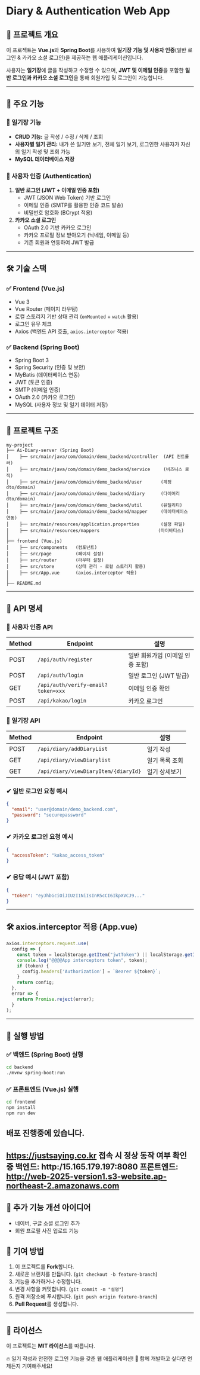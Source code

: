 # Diary & Authentication Web App

## 📌 프로젝트 개요
이 프로젝트는 **Vue.js**와 **Spring Boot**를 사용하여 **일기장 기능 및 사용자 인증**(일반 로그인 & 카카오 소셜 로그인)을 제공하는 웹 애플리케이션입니다.

사용자는 **일기장**에 글을 작성하고 수정할 수 있으며, **JWT 및 이메일 인증**을 포함한 **일반 로그인과 카카오 소셜 로그인**을 통해 회원가입 및 로그인이 가능합니다.

---

## 🚀 주요 기능
### 📒 일기장 기능
- **CRUD 기능:** 글 작성 / 수정 / 삭제 / 조회
- **사용자별 일기 관리:** 내가 쓴 일기만 보기, 전체 일기 보기, 로그인한 사용자가 자신의 일기 작성 및 조회 가능
- **MySQL 데이터베이스 저장**

### 🔐 사용자 인증 (Authentication)
1. **일반 로그인 (JWT + 이메일 인증 포함)**  
   - JWT (JSON Web Token) 기반 로그인  
   - 이메일 인증 (SMTP를 활용한 인증 코드 발송)  
   - 비밀번호 암호화 (BCrypt 적용)  
2. **카카오 소셜 로그인**  
   - OAuth 2.0 기반 카카오 로그인  
   - 카카오 프로필 정보 받아오기 (닉네임, 이메일 등)  
   - 기존 회원과 연동하여 JWT 발급  

---

## 🛠 기술 스택
### ✅ Frontend (Vue.js)
- Vue 3
- Vue Router (페이지 라우팅)
- 로컬 스토리지 기반 상태 관리 (`onMounted` + `watch` 활용)
- 로그인 유무 체크
- Axios (백엔드 API 호출, `axios.interceptor` 적용)

### ✅ Backend (Spring Boot)
- Spring Boot 3
- Spring Security (인증 및 보안)
- MyBatis (데이터베이스 연동)
- JWT (토큰 인증)
- SMTP (이메일 인증)
- OAuth 2.0 (카카오 로그인)
- MySQL (사용자 정보 및 일기 데이터 저장)

---

## 📂 프로젝트 구조
```
my-project
├── Ai-Diary-server (Spring Boot)
│    ├── src/main/java/com/domain/demo_backend/controller  (API 컨트롤러)
│    ├── src/main/java/com/domain/demo_backend/service     (비즈니스 로직)
│    ├── src/main/java/com/domain/demo_backend/user       (계정 dto/domain)
│    ├── src/main/java/com/domain/demo_backend/diary      (다이어리 dto/domain)
│    ├── src/main/java/com/domain/demo_backend/util       (유틸리티)
│    ├── src/main/java/com/domain/demo_backend/mapper     (데이터베이스 연동)
│    ├── src/main/resources/application.properties        (설정 파일)
│    ├── src/main/resources/mappers                      (마이바티스)
│
├── frontend (Vue.js)
│    ├── src/components   (컴포넌트)
│    ├── src/page         (페이지 설정)
│    ├── src/router       (라우터 설정)
│    ├── src/store        (상태 관리 - 로컬 스토리지 활용)
│    ├── src/App.vue      (axios.interceptor 적용)
│
├── README.md
```

---

## 📌 API 명세
### 🔑 사용자 인증 API
| Method | Endpoint | 설명 |
|--------|------------------------|--------------------------------|
| POST   | `/api/auth/register`   | 일반 회원가입 (이메일 인증 포함) |
| POST   | `/api/auth/login`      | 일반 로그인 (JWT 발급) |
| GET    | `/api/auth/verify-email?token=xxx` | 이메일 인증 확인 |
| POST   | `/api/kakao/login`     | 카카오 로그인 |

### 📝 일기장 API
| Method | Endpoint | 설명 |
|--------|----------------------------|------------------|
| POST   | `/api/diary/addDiaryList`  | 일기 작성 |
| GET    | `/api/diary/viewDiarylist` | 일기 목록 조회 |
| GET    | `/api/diary/viewDiaryItem/{diaryId}` | 일기 상세보기 |

### ✔ 일반 로그인 요청 예시
```json
{
  "email": "user@domain/demo_backend.com",
  "password": "securepassword"
}
```

### ✔ 카카오 로그인 요청 예시
```json
{
  "accessToken": "kakao_access_token"
}
```

### ✔ 응답 예시 (JWT 포함)
```json
{
  "token": "eyJhbGciOiJIUzI1NiIsInR5cCI6IkpXVCJ9..."
}
```

---

## 🛠 axios.interceptor 적용 (App.vue)
```javascript
axios.interceptors.request.use(
  config => {
    const token = localStorage.getItem("jwtToken") || localStorage.getItem("kakaoToken");
    console.log("@@@@App interceptors token", token);
    if (token) {
      config.headers['Authorization'] = `Bearer ${token}`;
    }
    return config;
  },
  error => {
    return Promise.reject(error);
  }
);
```

---

## 🚀 실행 방법
### ✅ 백엔드 (Spring Boot) 실행
```bash
cd backend
./mvnw spring-boot:run
```

### ✅ 프론트엔드 (Vue.js) 실행
```bash
cd frontend
npm install
npm run dev
```

## 배포 진행중에 있습니다.
https://justsaying.co.kr 접속 시 정상 동작 여부 확인중
백엔드: http:/15.165.179.197:8080
프론트엔드: http://web-2025-version1.s3-website.ap-northeast-2.amazonaws.com
---

## 🔧 추가 기능 개선 아이디어
- 네이버, 구글 소셜 로그인 추가
- 회원 프로필 사진 업로드 기능

## 🤝 기여 방법
1. 이 프로젝트를 **Fork**합니다.
2. 새로운 브랜치를 만듭니다. (`git checkout -b feature-branch`)
3. 기능을 추가하거나 수정합니다.
4. 변경 사항을 커밋합니다. (`git commit -m "설명"`)
5. 원격 저장소에 푸시합니다. (`git push origin feature-branch`)
6. **Pull Request**를 생성합니다.

---

## 📜 라이선스
이 프로젝트는 **MIT 라이선스**를 따릅니다.

🔥 일기 작성과 안전한 로그인 기능을 갖춘 웹 애플리케이션! 🙌 함께 개발하고 싶다면 언제든지 기여해주세요!

